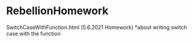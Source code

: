 # RebellionHomework

SwitchCaseWithFunction.html (5.6.2021 Homework)
*about writing switch case with the function 

